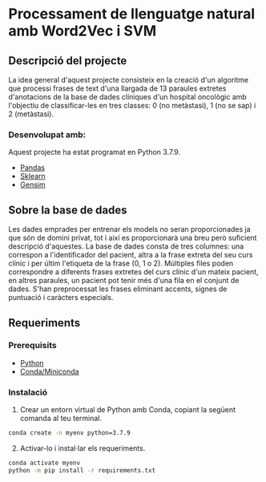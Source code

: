 # Processament de llenguatge natural amb Word2Vec i SVM

## Descripció del projecte
La idea general d'aquest projecte consisteix en la creació d'un algoritme que processi frases de text d'una llargada de 13 paraules extretes d'anotacions de la base de dades clíniques d'un hospital oncològic amb l'objectiu de classificar-les en tres classes: 0 (no metàstasi), 1 (no se sap) i 2 (metàstasi).

### Desenvolupat amb:
Aquest projecte ha estat programat en Python 3.7.9.
- [Pandas](https://pandas.pydata.org/)
- [Sklearn](https://scikit-learn.org/stable/)
- [Gensim](https://pypi.org/project/gensim/)

## Sobre la base de dades
Les dades emprades per entrenar els models no seran proporcionades ja que són de domini privat, tot i així es proporcionarà una breu però suficient descripció d'aquestes. La base de dades consta de tres columnes: una correspon a l'identificador del pacient, altra a la frase extreta del seu curs clínic i per últim l'etiqueta de la frase (0, 1 o 2). Múltiples files poden correspondre a diferents frases extretes del curs clínic d'un mateix pacient, en altres paraules, un pacient pot tenir més d'una fila en el conjunt de dades. S'han preprocessat les frases eliminant accents, signes de puntuació i caràcters especials.

## Requeriments
### Prerequisits
- [Python](https://www.python.org/)
- [Conda/Miniconda](https://conda.io/projects/conda/en/latest/user-guide/install/index.html)

### Instalació
1. Crear un entorn virtual de Python amb Conda, copiant la següent comanda al teu terminal.
```bash
conda create -n myenv python=3.7.9
```

2. Activar-lo i instal·lar els requeriments.
```bash
conda activate myenv
python -m pip install -r requirements.txt
```
